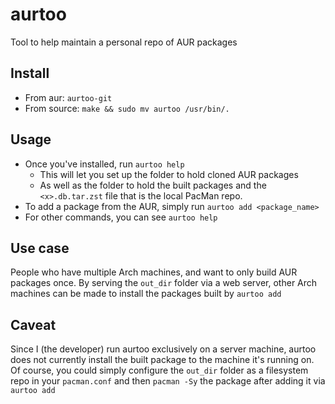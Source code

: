 # aurtoo
Tool to help maintain a personal repo of AUR packages

## Install
* From aur: `aurtoo-git`
* From source: `make && sudo mv aurtoo /usr/bin/.`

## Usage
* Once you've installed, run `aurtoo help`
    * This will let you set up the folder to hold cloned AUR packages
    * As well as the folder to hold the built packages and the `<x>.db.tar.zst` file that is the local PacMan repo.
* To add a package from the AUR, simply run `aurtoo add <package_name>`
* For other commands, you can see `aurtoo help`

## Use case
People who have multiple Arch machines, and want to only build AUR packages once.
By serving the `out_dir` folder via a web server, other Arch machines can be made to install the packages built by `aurtoo add`

## Caveat
Since I (the developer) run aurtoo exclusively on a server machine, aurtoo does not currently install the built package to the machine it's running on. Of course, you could simply configure the `out_dir` folder as a filesystem repo in your `pacman.conf` and then `pacman -Sy` the package after adding it via `aurtoo add`